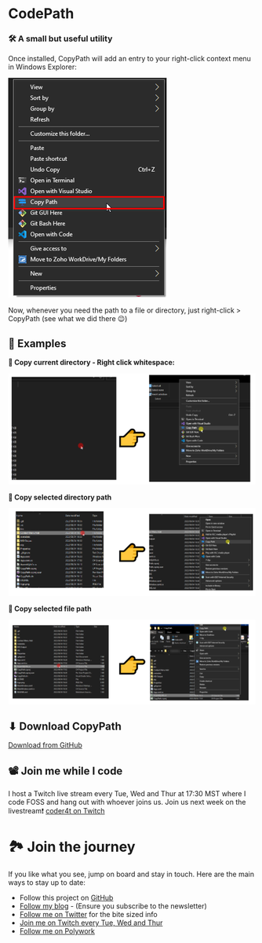 # CodePath
### 🛠 A small but useful utility

Once installed, CopyPath will add an entry to your right-click context menu in Windows Explorer:

![image.png](https://github.com/c0der4t/CopyPath/blob/main/ReadMeImages/ksnip_20220804-184733.png)

Now, whenever you need the path to a file or directory, just right-click > CopyPath (see what we did there 😉)

## 👀 Examples

**🔳 Copy current directory - Right click whitespace:**

![Whitespace(1).png](https://github.com/c0der4t/CopyPath/blob/main/ReadMeImages/Whitespace(1).png)

**📂 Copy selected directory path**

![Directory(1).png](https://github.com/c0der4t/CopyPath/blob/main/ReadMeImages/Directory(1).png)

**📄 Copy selected file path**

![File(1).png](https://github.com/c0der4t/CopyPath/blob/main/ReadMeImages/File(1).png)


## ⬇ Download CopyPath

[Download from GitHub](https://github.com/c0der4t/CopyPath/releases/tag/1.0.0)

## 📽 Join me while I code

I host a Twitch live stream every Tue, Wed and Thur at 17:30 MST where I code FOSS and hang out with whoever joins us. Join us next week on the livestream❗ [coder4t on Twitch](https://www.twitch.tv/coder4t)

# 🏞 Join the journey 

If you like what you see, jump on board and stay in touch. Here are the main ways to stay up to date:

- Follow this project on [GitHub](https://github.com/c0der4t/CopyPath)
- [Follow my blog](https://blog.ekronds.co.za/) - (Ensure you subscribe to the newsletter)
- [Follow me on Twitter](https://twitter.com/EkronMonte) for the bite sized info
- [Join me on Twitch every Tue, Wed and Thur](https://www.twitch.tv/coder4t)
- [Follow me on Polywork](https://www.polywork.com/c0der4t)
